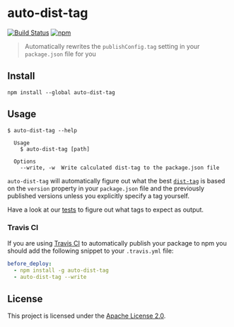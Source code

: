 auto-dist-tag
===============================================================================

[![Build Status](https://travis-ci.org/Turbo87/auto-dist-tag.svg?branch=master)](https://travis-ci.org/Turbo87/auto-dist-tag)
[![npm](https://img.shields.io/npm/v/auto-dist-tag.svg)](https://www.npmjs.com/package/auto-dist-tag)

> Automatically rewrites the `publishConfig.tag` setting in your
> `package.json` file for you


Install
-------------------------------------------------------------------------------

```
npm install --global auto-dist-tag
```


Usage
-------------------------------------------------------------------------------

```
$ auto-dist-tag --help

  Usage
    $ auto-dist-tag [path]

  Options
    --write, -w  Write calculated dist-tag to the package.json file
```

`auto-dist-tag` will automatically figure out what the best
[`dist-tag`](https://docs.npmjs.com/cli/dist-tag) is based on the `version`
property in your `package.json` file and the previously published versions
unless you explicitly specify a tag yourself.

Have a look at our [tests](test/calc-dist-tag-test.js) to figure out what
tags to expect as output.


### Travis CI

If you are using [Travis CI](https://docs.travis-ci.com/user/deployment/npm/)
to automatically publish your package to npm you should add the following
snippet to your `.travis.yml` file:

```yaml
before_deploy:
  - npm install -g auto-dist-tag
  - auto-dist-tag --write
```


License
-------------------------------------------------------------------------------

This project is licensed under the [Apache License 2.0](LICENSE).
